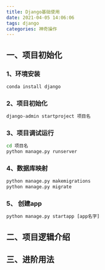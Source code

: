 ```yaml
---
title: Django基础使用
date: 2021-04-05 14:06:06
tags: django
categories: 神奇操作
---
```


## 一、项目初始化

### 1、环境安装

```cmd
conda install django
``` 

### 2、项目初始化

```cmd
django-admin startproject 项目名
```

### 3、项目调试运行

```cmd
cd 项目名
python manage.py runserver 

```

### 4、数据库映射

```cmd
python manage.py makemigrations
python manage.py migrate
```

### 5、 创建app

```cmd
python manage.py startapp [app名字]
```

## 二、项目逻辑介绍



## 三、进阶用法



